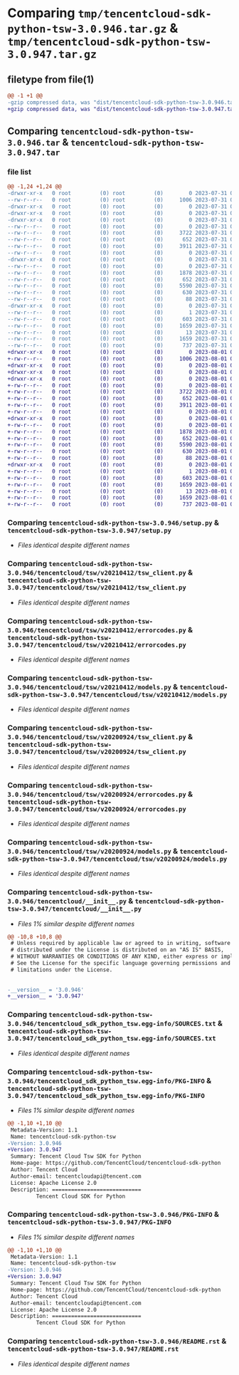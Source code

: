 # Comparing `tmp/tencentcloud-sdk-python-tsw-3.0.946.tar.gz` & `tmp/tencentcloud-sdk-python-tsw-3.0.947.tar.gz`

## filetype from file(1)

```diff
@@ -1 +1 @@
-gzip compressed data, was "dist/tencentcloud-sdk-python-tsw-3.0.946.tar", last modified: Mon Jul 31 00:39:09 2023, max compression
+gzip compressed data, was "dist/tencentcloud-sdk-python-tsw-3.0.947.tar", last modified: Tue Aug  1 00:59:29 2023, max compression
```

## Comparing `tencentcloud-sdk-python-tsw-3.0.946.tar` & `tencentcloud-sdk-python-tsw-3.0.947.tar`

### file list

```diff
@@ -1,24 +1,24 @@
-drwxr-xr-x   0 root         (0) root         (0)        0 2023-07-31 00:39:09.000000 tencentcloud-sdk-python-tsw-3.0.946/
--rw-r--r--   0 root         (0) root         (0)     1006 2023-07-31 00:39:09.000000 tencentcloud-sdk-python-tsw-3.0.946/setup.py
-drwxr-xr-x   0 root         (0) root         (0)        0 2023-07-31 00:39:09.000000 tencentcloud-sdk-python-tsw-3.0.946/tencentcloud/
-drwxr-xr-x   0 root         (0) root         (0)        0 2023-07-31 00:39:09.000000 tencentcloud-sdk-python-tsw-3.0.946/tencentcloud/tsw/
-drwxr-xr-x   0 root         (0) root         (0)        0 2023-07-31 00:39:09.000000 tencentcloud-sdk-python-tsw-3.0.946/tencentcloud/tsw/v20210412/
--rw-r--r--   0 root         (0) root         (0)        0 2023-07-31 00:39:09.000000 tencentcloud-sdk-python-tsw-3.0.946/tencentcloud/tsw/v20210412/__init__.py
--rw-r--r--   0 root         (0) root         (0)     3722 2023-07-31 00:39:09.000000 tencentcloud-sdk-python-tsw-3.0.946/tencentcloud/tsw/v20210412/tsw_client.py
--rw-r--r--   0 root         (0) root         (0)      652 2023-07-31 00:39:09.000000 tencentcloud-sdk-python-tsw-3.0.946/tencentcloud/tsw/v20210412/errorcodes.py
--rw-r--r--   0 root         (0) root         (0)     3911 2023-07-31 00:39:09.000000 tencentcloud-sdk-python-tsw-3.0.946/tencentcloud/tsw/v20210412/models.py
--rw-r--r--   0 root         (0) root         (0)        0 2023-07-31 00:39:09.000000 tencentcloud-sdk-python-tsw-3.0.946/tencentcloud/tsw/__init__.py
-drwxr-xr-x   0 root         (0) root         (0)        0 2023-07-31 00:39:09.000000 tencentcloud-sdk-python-tsw-3.0.946/tencentcloud/tsw/v20200924/
--rw-r--r--   0 root         (0) root         (0)        0 2023-07-31 00:39:09.000000 tencentcloud-sdk-python-tsw-3.0.946/tencentcloud/tsw/v20200924/__init__.py
--rw-r--r--   0 root         (0) root         (0)     1878 2023-07-31 00:39:09.000000 tencentcloud-sdk-python-tsw-3.0.946/tencentcloud/tsw/v20200924/tsw_client.py
--rw-r--r--   0 root         (0) root         (0)      652 2023-07-31 00:39:09.000000 tencentcloud-sdk-python-tsw-3.0.946/tencentcloud/tsw/v20200924/errorcodes.py
--rw-r--r--   0 root         (0) root         (0)     5590 2023-07-31 00:39:09.000000 tencentcloud-sdk-python-tsw-3.0.946/tencentcloud/tsw/v20200924/models.py
--rw-r--r--   0 root         (0) root         (0)      630 2023-07-31 00:39:09.000000 tencentcloud-sdk-python-tsw-3.0.946/tencentcloud/__init__.py
--rw-r--r--   0 root         (0) root         (0)       88 2023-07-31 00:39:09.000000 tencentcloud-sdk-python-tsw-3.0.946/setup.cfg
-drwxr-xr-x   0 root         (0) root         (0)        0 2023-07-31 00:39:09.000000 tencentcloud-sdk-python-tsw-3.0.946/tencentcloud_sdk_python_tsw.egg-info/
--rw-r--r--   0 root         (0) root         (0)        1 2023-07-31 00:39:09.000000 tencentcloud-sdk-python-tsw-3.0.946/tencentcloud_sdk_python_tsw.egg-info/dependency_links.txt
--rw-r--r--   0 root         (0) root         (0)      603 2023-07-31 00:39:09.000000 tencentcloud-sdk-python-tsw-3.0.946/tencentcloud_sdk_python_tsw.egg-info/SOURCES.txt
--rw-r--r--   0 root         (0) root         (0)     1659 2023-07-31 00:39:09.000000 tencentcloud-sdk-python-tsw-3.0.946/tencentcloud_sdk_python_tsw.egg-info/PKG-INFO
--rw-r--r--   0 root         (0) root         (0)       13 2023-07-31 00:39:09.000000 tencentcloud-sdk-python-tsw-3.0.946/tencentcloud_sdk_python_tsw.egg-info/top_level.txt
--rw-r--r--   0 root         (0) root         (0)     1659 2023-07-31 00:39:09.000000 tencentcloud-sdk-python-tsw-3.0.946/PKG-INFO
--rw-r--r--   0 root         (0) root         (0)      737 2023-07-31 00:39:09.000000 tencentcloud-sdk-python-tsw-3.0.946/README.rst
+drwxr-xr-x   0 root         (0) root         (0)        0 2023-08-01 00:59:29.000000 tencentcloud-sdk-python-tsw-3.0.947/
+-rw-r--r--   0 root         (0) root         (0)     1006 2023-08-01 00:59:29.000000 tencentcloud-sdk-python-tsw-3.0.947/setup.py
+drwxr-xr-x   0 root         (0) root         (0)        0 2023-08-01 00:59:29.000000 tencentcloud-sdk-python-tsw-3.0.947/tencentcloud/
+drwxr-xr-x   0 root         (0) root         (0)        0 2023-08-01 00:59:29.000000 tencentcloud-sdk-python-tsw-3.0.947/tencentcloud/tsw/
+drwxr-xr-x   0 root         (0) root         (0)        0 2023-08-01 00:59:29.000000 tencentcloud-sdk-python-tsw-3.0.947/tencentcloud/tsw/v20210412/
+-rw-r--r--   0 root         (0) root         (0)        0 2023-08-01 00:59:29.000000 tencentcloud-sdk-python-tsw-3.0.947/tencentcloud/tsw/v20210412/__init__.py
+-rw-r--r--   0 root         (0) root         (0)     3722 2023-08-01 00:59:29.000000 tencentcloud-sdk-python-tsw-3.0.947/tencentcloud/tsw/v20210412/tsw_client.py
+-rw-r--r--   0 root         (0) root         (0)      652 2023-08-01 00:59:29.000000 tencentcloud-sdk-python-tsw-3.0.947/tencentcloud/tsw/v20210412/errorcodes.py
+-rw-r--r--   0 root         (0) root         (0)     3911 2023-08-01 00:59:29.000000 tencentcloud-sdk-python-tsw-3.0.947/tencentcloud/tsw/v20210412/models.py
+-rw-r--r--   0 root         (0) root         (0)        0 2023-08-01 00:59:29.000000 tencentcloud-sdk-python-tsw-3.0.947/tencentcloud/tsw/__init__.py
+drwxr-xr-x   0 root         (0) root         (0)        0 2023-08-01 00:59:29.000000 tencentcloud-sdk-python-tsw-3.0.947/tencentcloud/tsw/v20200924/
+-rw-r--r--   0 root         (0) root         (0)        0 2023-08-01 00:59:29.000000 tencentcloud-sdk-python-tsw-3.0.947/tencentcloud/tsw/v20200924/__init__.py
+-rw-r--r--   0 root         (0) root         (0)     1878 2023-08-01 00:59:29.000000 tencentcloud-sdk-python-tsw-3.0.947/tencentcloud/tsw/v20200924/tsw_client.py
+-rw-r--r--   0 root         (0) root         (0)      652 2023-08-01 00:59:29.000000 tencentcloud-sdk-python-tsw-3.0.947/tencentcloud/tsw/v20200924/errorcodes.py
+-rw-r--r--   0 root         (0) root         (0)     5590 2023-08-01 00:59:29.000000 tencentcloud-sdk-python-tsw-3.0.947/tencentcloud/tsw/v20200924/models.py
+-rw-r--r--   0 root         (0) root         (0)      630 2023-08-01 00:59:29.000000 tencentcloud-sdk-python-tsw-3.0.947/tencentcloud/__init__.py
+-rw-r--r--   0 root         (0) root         (0)       88 2023-08-01 00:59:29.000000 tencentcloud-sdk-python-tsw-3.0.947/setup.cfg
+drwxr-xr-x   0 root         (0) root         (0)        0 2023-08-01 00:59:29.000000 tencentcloud-sdk-python-tsw-3.0.947/tencentcloud_sdk_python_tsw.egg-info/
+-rw-r--r--   0 root         (0) root         (0)        1 2023-08-01 00:59:29.000000 tencentcloud-sdk-python-tsw-3.0.947/tencentcloud_sdk_python_tsw.egg-info/dependency_links.txt
+-rw-r--r--   0 root         (0) root         (0)      603 2023-08-01 00:59:29.000000 tencentcloud-sdk-python-tsw-3.0.947/tencentcloud_sdk_python_tsw.egg-info/SOURCES.txt
+-rw-r--r--   0 root         (0) root         (0)     1659 2023-08-01 00:59:29.000000 tencentcloud-sdk-python-tsw-3.0.947/tencentcloud_sdk_python_tsw.egg-info/PKG-INFO
+-rw-r--r--   0 root         (0) root         (0)       13 2023-08-01 00:59:29.000000 tencentcloud-sdk-python-tsw-3.0.947/tencentcloud_sdk_python_tsw.egg-info/top_level.txt
+-rw-r--r--   0 root         (0) root         (0)     1659 2023-08-01 00:59:29.000000 tencentcloud-sdk-python-tsw-3.0.947/PKG-INFO
+-rw-r--r--   0 root         (0) root         (0)      737 2023-08-01 00:59:29.000000 tencentcloud-sdk-python-tsw-3.0.947/README.rst
```

### Comparing `tencentcloud-sdk-python-tsw-3.0.946/setup.py` & `tencentcloud-sdk-python-tsw-3.0.947/setup.py`

 * *Files identical despite different names*

### Comparing `tencentcloud-sdk-python-tsw-3.0.946/tencentcloud/tsw/v20210412/tsw_client.py` & `tencentcloud-sdk-python-tsw-3.0.947/tencentcloud/tsw/v20210412/tsw_client.py`

 * *Files identical despite different names*

### Comparing `tencentcloud-sdk-python-tsw-3.0.946/tencentcloud/tsw/v20210412/errorcodes.py` & `tencentcloud-sdk-python-tsw-3.0.947/tencentcloud/tsw/v20210412/errorcodes.py`

 * *Files identical despite different names*

### Comparing `tencentcloud-sdk-python-tsw-3.0.946/tencentcloud/tsw/v20210412/models.py` & `tencentcloud-sdk-python-tsw-3.0.947/tencentcloud/tsw/v20210412/models.py`

 * *Files identical despite different names*

### Comparing `tencentcloud-sdk-python-tsw-3.0.946/tencentcloud/tsw/v20200924/tsw_client.py` & `tencentcloud-sdk-python-tsw-3.0.947/tencentcloud/tsw/v20200924/tsw_client.py`

 * *Files identical despite different names*

### Comparing `tencentcloud-sdk-python-tsw-3.0.946/tencentcloud/tsw/v20200924/errorcodes.py` & `tencentcloud-sdk-python-tsw-3.0.947/tencentcloud/tsw/v20200924/errorcodes.py`

 * *Files identical despite different names*

### Comparing `tencentcloud-sdk-python-tsw-3.0.946/tencentcloud/tsw/v20200924/models.py` & `tencentcloud-sdk-python-tsw-3.0.947/tencentcloud/tsw/v20200924/models.py`

 * *Files identical despite different names*

### Comparing `tencentcloud-sdk-python-tsw-3.0.946/tencentcloud/__init__.py` & `tencentcloud-sdk-python-tsw-3.0.947/tencentcloud/__init__.py`

 * *Files 1% similar despite different names*

```diff
@@ -10,8 +10,8 @@
 # Unless required by applicable law or agreed to in writing, software
 # distributed under the License is distributed on an "AS IS" BASIS,
 # WITHOUT WARRANTIES OR CONDITIONS OF ANY KIND, either express or implied.
 # See the License for the specific language governing permissions and
 # limitations under the License.
 
 
-__version__ = '3.0.946'
+__version__ = '3.0.947'
```

### Comparing `tencentcloud-sdk-python-tsw-3.0.946/tencentcloud_sdk_python_tsw.egg-info/SOURCES.txt` & `tencentcloud-sdk-python-tsw-3.0.947/tencentcloud_sdk_python_tsw.egg-info/SOURCES.txt`

 * *Files identical despite different names*

### Comparing `tencentcloud-sdk-python-tsw-3.0.946/tencentcloud_sdk_python_tsw.egg-info/PKG-INFO` & `tencentcloud-sdk-python-tsw-3.0.947/tencentcloud_sdk_python_tsw.egg-info/PKG-INFO`

 * *Files 1% similar despite different names*

```diff
@@ -1,10 +1,10 @@
 Metadata-Version: 1.1
 Name: tencentcloud-sdk-python-tsw
-Version: 3.0.946
+Version: 3.0.947
 Summary: Tencent Cloud Tsw SDK for Python
 Home-page: https://github.com/TencentCloud/tencentcloud-sdk-python
 Author: Tencent Cloud
 Author-email: tencentcloudapi@tencent.com
 License: Apache License 2.0
 Description: ============================
         Tencent Cloud SDK for Python
```

### Comparing `tencentcloud-sdk-python-tsw-3.0.946/PKG-INFO` & `tencentcloud-sdk-python-tsw-3.0.947/PKG-INFO`

 * *Files 1% similar despite different names*

```diff
@@ -1,10 +1,10 @@
 Metadata-Version: 1.1
 Name: tencentcloud-sdk-python-tsw
-Version: 3.0.946
+Version: 3.0.947
 Summary: Tencent Cloud Tsw SDK for Python
 Home-page: https://github.com/TencentCloud/tencentcloud-sdk-python
 Author: Tencent Cloud
 Author-email: tencentcloudapi@tencent.com
 License: Apache License 2.0
 Description: ============================
         Tencent Cloud SDK for Python
```

### Comparing `tencentcloud-sdk-python-tsw-3.0.946/README.rst` & `tencentcloud-sdk-python-tsw-3.0.947/README.rst`

 * *Files identical despite different names*

